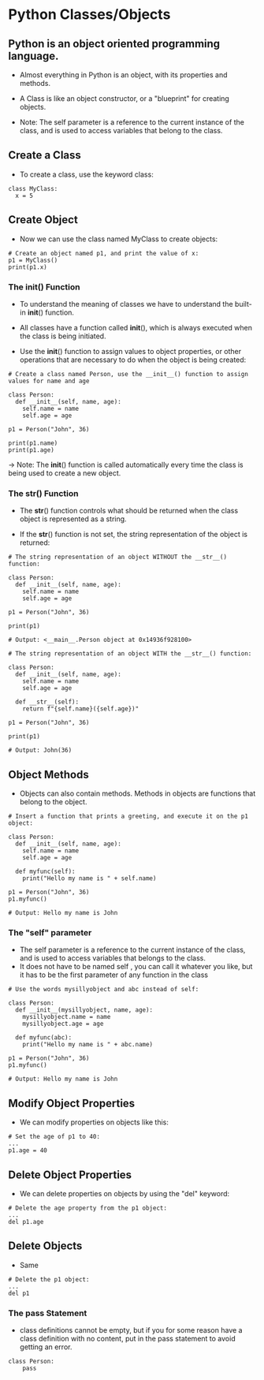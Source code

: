 # Python Classes/Objects
## Python is an object oriented programming language.

- Almost everything in Python is an object, with its properties and methods.

- A Class is like an object constructor, or a "blueprint" for creating objects.

- Note: The self parameter is a reference to the current instance of the class, and is used to access variables that belong to the class.

## Create a Class
- To create a class, use the keyword class:
```
class MyClass:
  x = 5
```

## Create Object
- Now we can use the class named MyClass to create objects:
```
# Create an object named p1, and print the value of x:
p1 = MyClass()
print(p1.x)
```

### The __init__() Function
- To understand the meaning of classes we have to understand the built-in __init__() function.

- All classes have a function called __init__(), which is always executed when the class is being initiated.

- Use the __init__() function to assign values to object properties, or other operations that are necessary to do when the object is being created:

```
# Create a class named Person, use the __init__() function to assign values for name and age

class Person:
  def __init__(self, name, age):
    self.name = name
    self.age = age

p1 = Person("John", 36)

print(p1.name)
print(p1.age)
```

-> Note: The __init__() function is called automatically every time the class is being used to create a new object.

### The __str__() Function
- The __str__() function controls what should be returned when the class object is represented as a string.

- If the __str__() function is not set, the string representation of the object is returned:
```
# The string representation of an object WITHOUT the __str__() function:

class Person:
  def __init__(self, name, age):
    self.name = name
    self.age = age

p1 = Person("John", 36)

print(p1)

# Output: <__main__.Person object at 0x14936f928100>
```
```
# The string representation of an object WITH the __str__() function:

class Person:
  def __init__(self, name, age):
    self.name = name
    self.age = age

  def __str__(self):
    return f"{self.name}({self.age})"

p1 = Person("John", 36)

print(p1)

# Output: John(36)
```

## Object Methods
- Objects can also contain methods. Methods in objects are functions that belong to the object.

```
# Insert a function that prints a greeting, and execute it on the p1 object:

class Person:
  def __init__(self, name, age):
    self.name = name
    self.age = age

  def myfunc(self):
    print("Hello my name is " + self.name)

p1 = Person("John", 36)
p1.myfunc()

# Output: Hello my name is John
```

### The "self" parameter
- The self parameter is a reference to the current instance of the class, and is used to access variables that belongs to the class.
- It does not have to be named self , you can call it whatever you like, but it has to be the first parameter of any function in the class

```
# Use the words mysillyobject and abc instead of self:

class Person:
  def __init__(mysillyobject, name, age):
    mysillyobject.name = name
    mysillyobject.age = age

  def myfunc(abc):
    print("Hello my name is " + abc.name)

p1 = Person("John", 36)
p1.myfunc()

# Output: Hello my name is John
```

## Modify Object Properties
- We can modify properties on objects like this:
```
# Set the age of p1 to 40:
...
p1.age = 40
```

## Delete Object Properties
- We can delete properties on objects by using the "del" keyword:
```
# Delete the age property from the p1 object:
...
del p1.age
```

## Delete Objects
- Same 
```
# Delete the p1 object:
...
del p1
``` 

### The pass Statement
- class definitions cannot be empty, but if you for some reason have a class definition with no content, put in the pass statement to avoid getting an error.
```
class Person:
    pass
```